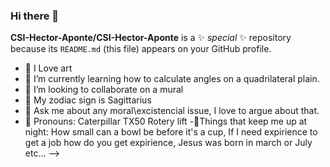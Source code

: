 ### Hi there 👋


**CSI-Hector-Aponte/CSI-Hector-Aponte** is a ✨ _special_ ✨ repository because its `README.md` (this file) appears on your GitHub profile.


- 🎨 I Love art
- 🌱 I’m currently learning how to calculate angles on a quadrilateral plain.
- 👯 I’m looking to collaborate on a mural
- 🔭 My zodiac sign is Sagittarius
- 💬 Ask me about any moral\excistencial issue, I love to argue about that.
- 🚡 Pronouns: Caterpillar TX50 Rotery lift
-🤔Things that keep me up at night: How small can a bowl be before it's a cup, If I need expirience to get a job how do you get expirience, Jesus was born in march or July etc...
-->
